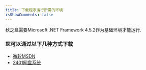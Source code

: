 ```yaml
---
title: 下载程序运行所需的环境
isShowComments: false
---
```

秋之盒需要Microsoft .NET Framework 4.5.2作为基础环境才能运行.

### 您可以通过以下几种方式下载

* [微软MSDN](https://www.microsoft.com/zh-CN/download/details.aspx?id=42642)
* [2401网盘系统](https://www.microsoft.com/zh-cn/download/details.aspx?id=30653)